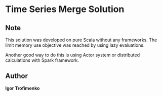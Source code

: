 # Time Series Merge Solution

## Note
This solution was developed on pure Scala without any frameworks. The limit memory use objective was reached by using lazy evaluations.

Another good way to do this is using Actor system or distributed calculations with Spark framework.

## Author

**Igor Trofimenko**
